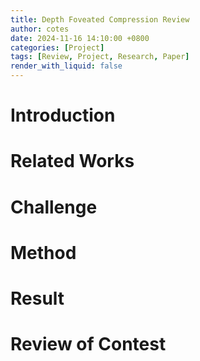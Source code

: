 ```yaml
---
title: Depth Foveated Compression Review
author: cotes
date: 2024-11-16 14:10:00 +0800
categories: [Project]
tags: [Review, Project, Research, Paper]
render_with_liquid: false
---
```


# Introduction

# Related Works

# Challenge

# Method

# Result

# Review of Contest